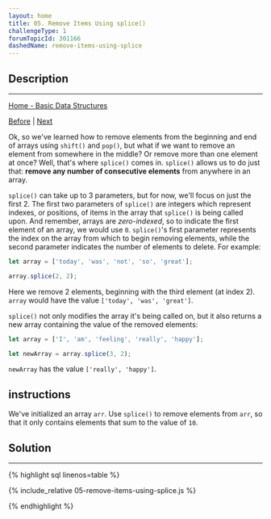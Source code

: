 ```yaml
---
layout: home
title: 05. Remove Items Using splice()
challengeType: 1
forumTopicId: 301166
dashedName: remove-items-using-splice
---
```


<div class="row">
<div class="columnStmt" markdown="1">

## Description
------

[Home - Basic Data Structures](../basic-data-structures/README.md)

[Before](./04-remove-items-from-an-array-with-pop-and-shift.md)  | [Next](./06-add-items-using-splice.md)


Ok, so we've learned how to remove elements from the beginning and end of arrays using `shift()` and `pop()`, but what if we want to remove an element from somewhere in the middle? Or remove more than one element at once? Well, that's where `splice()` comes in. `splice()` allows us to do just that: **remove any number of consecutive elements** from anywhere in an array.

`splice()` can take up to 3 parameters, but for now, we'll focus on just the first 2. The first two parameters of `splice()` are integers which represent indexes, or positions, of items in the array that `splice()` is being called upon. And remember, arrays are *zero-indexed*, so to indicate the first element of an array, we would use `0`. `splice()`'s first parameter represents the index on the array from which to begin removing elements, while the second parameter indicates the number of elements to delete. For example:

```js
let array = ['today', 'was', 'not', 'so', 'great'];

array.splice(2, 2);
```

Here we remove 2 elements, beginning with the third element (at index 2). `array` would have the value `['today', 'was', 'great']`.

`splice()` not only modifies the array it's being called on, but it also returns a new array containing the value of the removed elements:

```js
let array = ['I', 'am', 'feeling', 'really', 'happy'];

let newArray = array.splice(3, 2);
```

`newArray` has the value `['really', 'happy']`.

##  instructions 

We've initialized an array `arr`. Use `splice()` to remove elements from `arr`, so that it only contains elements that sum to the value of `10`.

</div>
<div class="columnSol" markdown="1">

## Solution
------

{% highlight sql linenos=table %}

{% include_relative 05-remove-items-using-splice.js %}

{% endhighlight %}

</div>
</div>

